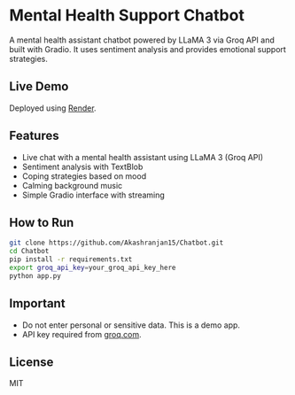 # Mental Health Support Chatbot

A mental health assistant chatbot powered by LLaMA 3 via Groq API and built with Gradio. It uses sentiment analysis and provides emotional support strategies.

## Live Demo

Deployed using [Render](https://render.com).

## Features

- Live chat with a mental health assistant using LLaMA 3 (Groq API)
- Sentiment analysis with TextBlob
- Coping strategies based on mood
- Calming background music
- Simple Gradio interface with streaming

## How to Run

```bash
git clone https://github.com/Akashranjan15/Chatbot.git
cd Chatbot
pip install -r requirements.txt
export groq_api_key=your_groq_api_key_here
python app.py
```

## Important

- Do not enter personal or sensitive data. This is a demo app.
- API key required from [groq.com](https://groq.com/).

## License

MIT